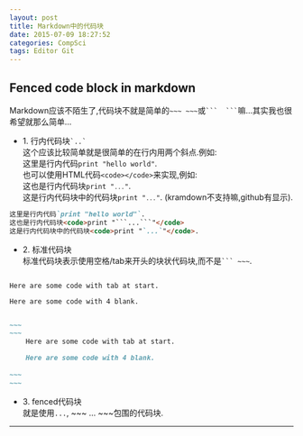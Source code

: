 ```yaml
---
layout: post
title: Markdown中的代码块
date: 2015-07-09 18:27:52
categories: CompSci
tags: Editor Git
---
```


Fenced code block in markdown
-----

Markdown应该不陌生了,代码块不就是简单的`~~~ ~~~`或```` ```  ``` ````嘛...其实我也很希望就那么简单...

- 1\. 行内代码块`` `..` ``  
这个应该比较简单就是很简单的在行内用两个斜点.例如:  
这里是行内代码`print "hello world"`.  
也可以使用HTML代码`<code></code>`来实现,例如:  
这也是行内代码块<code>print "```...```"</code>.  
这是行内代码块中的代码块<code>print "`...`"</code>. (kramdown不支持嘛,github有显示).  

~~~markdown
这里是行内代码`print "hello world"`.
这也是行内代码块<code>print "```...```"</code>
这是行内代码块中的代码块<code>print "`...`"</code>. 
~~~

- 2\. 标准代码块  
标准代码块表示使用空格/tab来开头的块状代码块,而不是```` ``` ~~~ ````.

~~~
~~~
	Here are some code with tab at start.  

    Here are some code with 4 blank.

~~~
~~~

~~~~markdown
~~~
~~~
	Here are some code with tab at start.  

    Here are some code with 4 blank.
    
~~~
~~~
~~~~

- 3\. fenced代码块  
就是使用<cde>```...```, ~~~ ... ~~~</code>包围的代码块.

------
